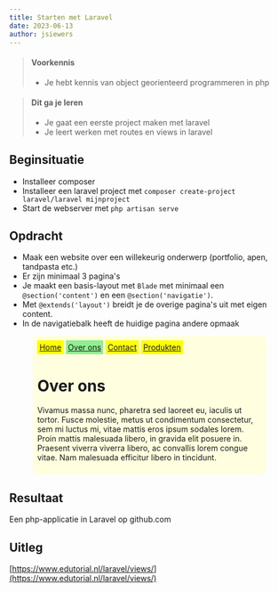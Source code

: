 ```yaml
---
title: Starten met Laravel
date: 2023-06-13
author: jsiewers
---
```


> #### Voorkennis
> * Je hebt kennis van object georienteerd programmeren in php

> #### Dit ga je leren
> * Je gaat een eerste project maken met laravel
> * Je leert werken met routes en views in laravel

## Beginsituatie
* Installeer composer
* Installeer een laravel project met `composer create-project laravel/laravel mijnproject`
* Start de webserver met `php artisan serve` 

##  Opdracht
* Maak een website over een willekeurig onderwerp (portfolio, apen, tandpasta etc.)
* Er zijn minimaal 3 pagina's
* Je maakt een basis-layout met `Blade` met minimaal een `@section('content')` en een `@section('navigatie')`.
* Met `@extends('layout')` breidt je de overige pagina's uit met eigen content.
* In de navigatiebalk heeft de huidige pagina andere opmaak 

<div class="html">
    <div style="width:80%;margin:auto;background-color:lightyellow;border-radius:8px;padding:8px;">
        <nav>
            <a href="#" style="padding:4px;display:inline-block;background-color:yellow">Home</a>
            <a href="#" style="padding:4px;display:inline-block;background-color:lightgreen">Over ons</a>
            <a href="#" style="padding:4px;display:inline-block;background-color:yellow">Contact</a>
            <a href="#" style="padding:4px;display:inline-block;background-color:yellow">Produkten</a>
        </nav>
        <main>
            <h1>Over ons</h1>
            <p>Vivamus massa nunc, pharetra sed laoreet eu, iaculis ut tortor. Fusce molestie, metus ut condimentum consectetur, sem mi luctus mi, vitae mattis eros ipsum sodales lorem. Proin mattis malesuada libero, in gravida elit posuere in. Praesent viverra viverra libero, ac convallis lorem congue vitae. Nam malesuada efficitur libero in tincidunt. </p>
        </main>
    </div>
</div>

## Resultaat
Een php-applicatie in Laravel op github.com


## Uitleg
[https://www.edutorial.nl/laravel/views/](https://www.edutorial.nl/laravel/views/)